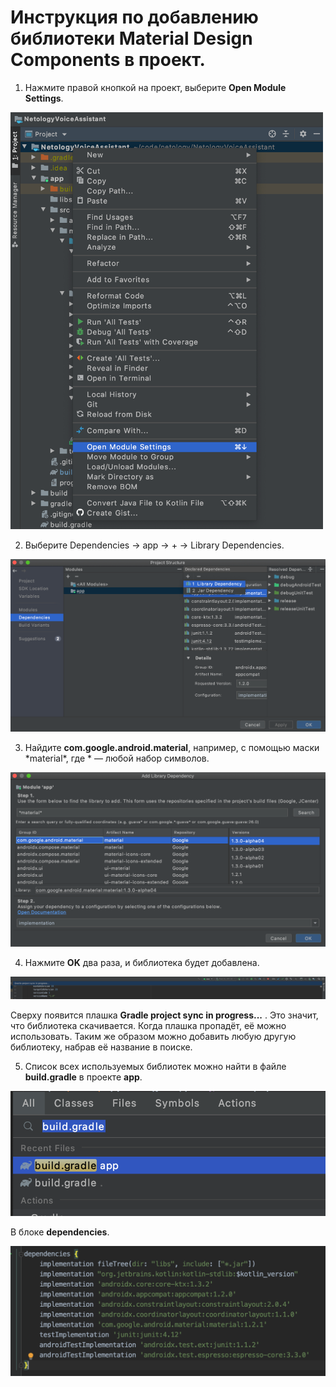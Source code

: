 # Инструкция по добавлению библиотеки Material Design Components в проект.

1. Нажмите правой кнопкой на проект, выберите **Open Module Settings**. 

<img src="1.png" alt="drawing" width="500"/>

2. Выберите Dependencies → app → + → Library Dependencies.

![](2.png)

3. Найдите **com.google.android.material**, например, с помощью маски \*material*, где * — любой набор символов. 

![](3.png)

4. Нажмите **OK** два раза, и библиотека будет добавлена.

![](4.png)

Сверху появится плашка **Gradle project sync in progress...** . Это значит, что библиотека скачивается. Когда плашка пропадёт, её можно использовать.
Таким же образом можно добавить любую другую библиотеку, набрав её название в поиске.

5. Список всех используемых библиотек можно найти в файле **build.gradle** в проекте **app**.

![](6.png)

В блоке **dependencies**.

![](5.png)


